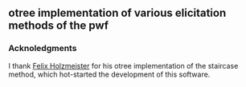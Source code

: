 ## otree implementation of various elicitation methods of the pwf


### Acknoledgments 

I thank [Felix Holzmeister]() for his otree implementation of the staircase method, which hot-started the development of this software.
